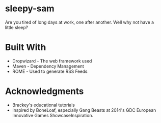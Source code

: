 # sleepy-sam

Are you tired of long days at work, one after another. Well why not have a little sleep?

# Built With
- Dropwizard - The web framework used
- Maven - Dependency Management
- ROME - Used to generate RSS Feeds

# Acknowledgments
- Brackey's educational tutorials
- Inspired by BoneLoaf, especially Gang Beasts at 2014's GDC European Innovative Games ShowcaseInspiration.